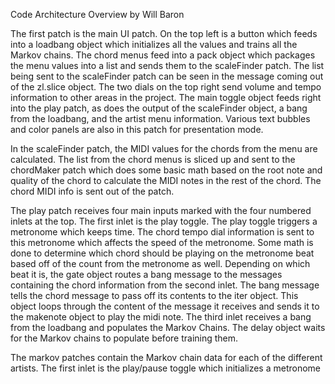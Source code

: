 Code Architecture Overview by Will Baron

The first patch is the main UI patch. On the top left is a button which feeds into a loadbang object which initializes all the values and trains all the Markov chains. The chord menus feed into a pack object which packages the menu values into a list and sends them to the scaleFinder patch. The list being sent to the scaleFinder patch can be seen in the message coming out of the zl.slice object. The two dials on the top right send volume and tempo information to other areas in the project. The main toggle object feeds right into the play patch, as does the output of the scaleFinder object, a bang from the loadbang, and the artist menu information. Various text bubbles and color panels are also in this patch for presentation mode.

In the scaleFinder patch, the MIDI values for the chords from the menu are calculated. The list from the chord menus is sliced up and sent to the chordMaker patch which does some basic math based on the root note and quality of the chord to calculate the MIDI notes in the rest of the chord. The chord MIDI info is sent out of the patch.

The play patch receives four main inputs marked with the four numbered inlets at the top. The first inlet is the play toggle. The play toggle triggers a metronome which keeps time. The chord tempo dial information is sent to this metronome which affects the speed of the metronome. Some math is done to determine which chord should be playing on the metronome beat based off of the count from the metronome as well. Depending on which beat it is, the gate object routes a bang message to the messages containing the chord information from the second inlet. The bang message tells the chord message to pass off its contents to the iter object. This object loops through the content of the message it receives and sends it to the makenote object to play the midi note. The third inlet receives a bang from the loadbang and populates the Markov Chains. The delay object waits for the Markov chains to populate before training them.

The markov patches contain the Markov chain data for each of the different artists. The first inlet is the play/pause toggle which initializes a metronome
